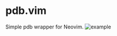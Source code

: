 # pdb.vim
Simple pdb wrapper for Neovim.
![example](https://user-images.githubusercontent.com/9946301/119111454-c10ac280-ba2b-11eb-88a7-c8885c03555b.gif)
